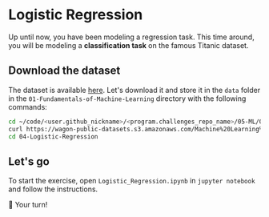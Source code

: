 # Logistic Regression

Up until now, you have been modeling a regression task. This time around, you will be modeling a **classification task** on the famous Titanic dataset.

## Download the dataset

The dataset is available [here](https://wagon-public-datasets.s3.amazonaws.com/Machine%20Learning%20Datasets/ML_Titanic_dataset.csv). Let's download it and store it in the `data` folder in the `01-Fundamentals-of-Machine-Learning` directory with the following commands:

```bash
cd ~/code/<user.github_nickname>/<program.challenges_repo_name>/05-ML/01-Fundamentals-of-Machine-Learning
curl https://wagon-public-datasets.s3.amazonaws.com/Machine%20Learning%20Datasets/ML_Titanic_dataset.csv > data/titanic.csv
cd 04-Logistic-Regression
```

## Let's go

To start the exercise, open `Logistic_Regression.ipynb` in `jupyter notebook` and follow the instructions.

🚀 Your turn!
